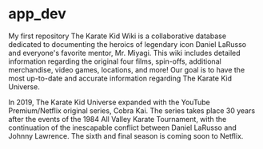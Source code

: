 # app_dev
My first repository
The Karate Kid Wiki is a collaborative database dedicated to documenting the heroics of legendary icon Daniel LaRusso and everyone's favorite mentor, Mr. Miyagi. This wiki includes detailed information regarding the original four films, spin-offs, additional merchandise, video games, locations, and more! Our goal is to have the most up-to-date and accurate information regarding The Karate Kid Universe.

In 2019, The Karate Kid Universe expanded with the YouTube Premium/Netflix original series, Cobra Kai. The series takes place 30 years after the events of the 1984 All Valley Karate Tournament, with the continuation of the inescapable conflict between Daniel LaRusso and Johnny Lawrence. The sixth and final season is coming soon to Netflix.

